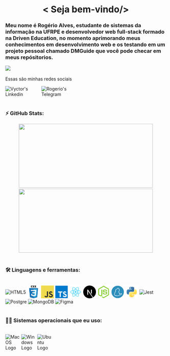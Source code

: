 <h1 align="center">
  < Seja bem-vindo/>
</h1>

### Meu nome é Rogério Alves, estudante de sistemas da informação na UFRPE e desenvolvedor web full-stack formado na Driven Education, no momento aprimorando meus conhecimentos em desenvolvimento web e os testando em um projeto pessoal chamado DMGuide que você pode checar em meus repósitorios.

<img src="https://camo.githubusercontent.com/885a6b2985809ff1b4fe0a4a2d03ab9953c4e72e0546283140ade744ce1a0e54/68747470733a2f2f692e70696e696d672e636f6d2f6f726967696e616c732f37332f62642f31342f37336264313434323663613862303335636139393464303131306131663863632e676966" />
<br />

Essas são minhas redes sociais

<a href="https://www.linkedin.com/in/rog%C3%A9rio-alves-17797320a/" target="_blank">
  <img align="left" alt="Vyctor's Linkedin" width="113px" src="https://img.shields.io/badge/LinkedIn-0077B5?style=for-the-badge&logo=linkedin&logoColor=white" />
</a>
<a href="https://t.me/JouuJoou" target="_blank">
  <img align="left" alt="Rogerio's Telegram" width="117px" src="https://img.shields.io/badge/Telegram-2CA5E0?style=for-the-badge&logo=telegram&logoColor=white" />
</a>

<br />
<br />
<br />

### :zap: GitHub Stats:

<div align="center">
  <a href="https://github.com/JoouJoou">
    <img height="200px" width="420px" src="https://github-readme-stats.vercel.app/api?username=JoouJoou&show_icons=true&theme=midnight-purple&include_all_commits=true&count_private=true"/>
    <img height="200px" width="420px" src="https://github-readme-stats.vercel.app/api/top-langs/?username=JoouJoou&layout=compact&langs_count=7&theme=midnight-purple"/>
  </a>
</div>
<br />


### 🛠️ Linguagens e ferramentas:
<div style="display: inline_block" align="left"><br>
  <img align="center" alt="HTML5" width="60px" src="https://img.shields.io/badge/HTML5-E34F26?style=for-the-badge&logo=html5&logoColor=white" />
  <img align="center" alt="CSS3" width="40px" src="https://raw.githubusercontent.com/github/explore/80688e429a7d4ef2fca1e82350fe8e3517d3494d/topics/css/css.png" />
  <img align="center" alt="JavaScript" width="40px" src="https://raw.githubusercontent.com/github/explore/80688e429a7d4ef2fca1e82350fe8e3517d3494d/topics/javascript/javascript.png" />
  <img align="center" alt="TypeScript" width="40px" src="https://raw.githubusercontent.com/devicons/devicon/master/icons/typescript/typescript-original.svg" />
  <img align="center" alt="React" width="40px" src="https://raw.githubusercontent.com/github/explore/80688e429a7d4ef2fca1e82350fe8e3517d3494d/topics/react/react.png" />
  <img align="center" alt="NextJS" width="40px" src="https://raw.githubusercontent.com/devicons/devicon/master/icons/nextjs/nextjs-original.svg" />
  <img align="center" alt="NodeJS" width="40px" src="https://raw.githubusercontent.com/devicons/devicon/master/icons/nodejs/nodejs-original.svg" />
  <img align="center" alt="Yarn" width="40px" src="https://raw.githubusercontent.com/devicons/devicon/master/icons/yarn/yarn-original.svg" />
  <img align="center" alt="Python" width="40px" src="https://raw.githubusercontent.com/devicons/devicon/master/icons/python/python-original.svg" />
  <img align="center" alt="Jest" width="40px" src="https://user-images.githubusercontent.com/25181517/187955005-f4ca6f1a-e727-497b-b81b-93fb9726268e.png" />
  <img align="center" alt="Postgre" width="40px" src="https://user-images.githubusercontent.com/25181517/117208740-bfb78400-adf5-11eb-97bb-09072b6bedfc.png" />
  <img align="center" alt="MongoDB" width="40px" src="https://user-images.githubusercontent.com/25181517/183896128-ec99105a-ec1a-4d85-b08b-1aa1620b2046.png" />
  <img align="center" alt="Figma" width="40px" src="https://user-images.githubusercontent.com/25181517/189715289-df3ee512-6eca-463f-a0f4-c10d94a06b2f.png" />
</div>

<br />

### :man_technologist: Sistemas operacionais que eu uso:

<div><br />
  <img align="left" alt="MacOS Logo" width="50px" src="https://user-images.githubusercontent.com/25181517/186884152-ae609cca-8cf1-4175-8d60-1ce1fa078ca2.png" />
  <img align="left" alt="Windows Logo" width="50px" src="https://user-images.githubusercontent.com/25181517/186884150-05e9ff6d-340e-4802-9533-2c3f02363ee3.png" />
  <img align="left" alt="Ubuntu Logo" width="50px" src="https://user-images.githubusercontent.com/25181517/186884153-99edc188-e4aa-4c84-91b0-e2df260ebc33.png" />
</div>
